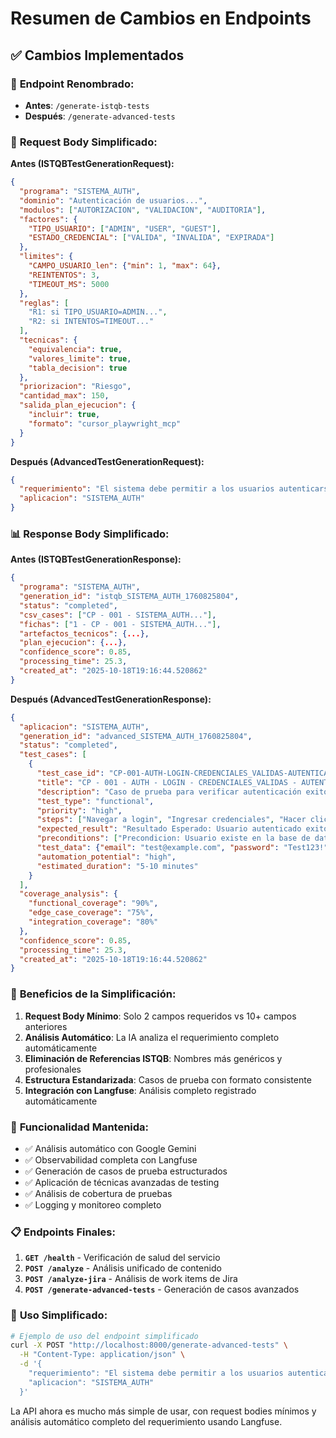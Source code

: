 # Resumen de Cambios en Endpoints

## ✅ **Cambios Implementados**

### 🔄 **Endpoint Renombrado:**
- **Antes**: `/generate-istqb-tests`
- **Después**: `/generate-advanced-tests`

### 📝 **Request Body Simplificado:**

**Antes (ISTQBTestGenerationRequest):**
```json
{
  "programa": "SISTEMA_AUTH",
  "dominio": "Autenticación de usuarios...",
  "modulos": ["AUTORIZACION", "VALIDACION", "AUDITORIA"],
  "factores": {
    "TIPO_USUARIO": ["ADMIN", "USER", "GUEST"],
    "ESTADO_CREDENCIAL": ["VALIDA", "INVALIDA", "EXPIRADA"]
  },
  "limites": {
    "CAMPO_USUARIO_len": {"min": 1, "max": 64},
    "REINTENTOS": 3,
    "TIMEOUT_MS": 5000
  },
  "reglas": [
    "R1: si TIPO_USUARIO=ADMIN...",
    "R2: si INTENTOS=TIMEOUT..."
  ],
  "tecnicas": {
    "equivalencia": true,
    "valores_limite": true,
    "tabla_decision": true
  },
  "priorizacion": "Riesgo",
  "cantidad_max": 150,
  "salida_plan_ejecucion": {
    "incluir": true,
    "formato": "cursor_playwright_mcp"
  }
}
```

**Después (AdvancedTestGenerationRequest):**
```json
{
  "requerimiento": "El sistema debe permitir a los usuarios autenticarse usando email y contraseña. El sistema debe validar las credenciales contra la base de datos y permitir el acceso solo a usuarios activos. En caso de credenciales incorrectas, debe mostrar un mensaje de error apropiado.",
  "aplicacion": "SISTEMA_AUTH"
}
```

### 📊 **Response Body Simplificado:**

**Antes (ISTQBTestGenerationResponse):**
```json
{
  "programa": "SISTEMA_AUTH",
  "generation_id": "istqb_SISTEMA_AUTH_1760825804",
  "status": "completed",
  "csv_cases": ["CP - 001 - SISTEMA_AUTH..."],
  "fichas": ["1 - CP - 001 - SISTEMA_AUTH..."],
  "artefactos_tecnicos": {...},
  "plan_ejecucion": {...},
  "confidence_score": 0.85,
  "processing_time": 25.3,
  "created_at": "2025-10-18T19:16:44.520862"
}
```

**Después (AdvancedTestGenerationResponse):**
```json
{
  "aplicacion": "SISTEMA_AUTH",
  "generation_id": "advanced_SISTEMA_AUTH_1760825804",
  "status": "completed",
  "test_cases": [
    {
      "test_case_id": "CP-001-AUTH-LOGIN-CREDENCIALES_VALIDAS-AUTENTICACION_EXITOSA",
      "title": "CP - 001 - AUTH - LOGIN - CREDENCIALES_VALIDAS - AUTENTICACION_EXITOSA",
      "description": "Caso de prueba para verificar autenticación exitosa",
      "test_type": "functional",
      "priority": "high",
      "steps": ["Navegar a login", "Ingresar credenciales", "Hacer clic en login"],
      "expected_result": "Resultado Esperado: Usuario autenticado exitosamente y redirigido al dashboard",
      "preconditions": ["Precondicion: Usuario existe en la base de datos", "Precondicion: Sistema de autenticación activo"],
      "test_data": {"email": "test@example.com", "password": "Test123!"},
      "automation_potential": "high",
      "estimated_duration": "5-10 minutes"
    }
  ],
  "coverage_analysis": {
    "functional_coverage": "90%",
    "edge_case_coverage": "75%",
    "integration_coverage": "80%"
  },
  "confidence_score": 0.85,
  "processing_time": 25.3,
  "created_at": "2025-10-18T19:16:44.520862"
}
```

### 🎯 **Beneficios de la Simplificación:**

1. **Request Body Mínimo**: Solo 2 campos requeridos vs 10+ campos anteriores
2. **Análisis Automático**: La IA analiza el requerimiento completo automáticamente
3. **Eliminación de Referencias ISTQB**: Nombres más genéricos y profesionales
4. **Estructura Estandarizada**: Casos de prueba con formato consistente
5. **Integración con Langfuse**: Análisis completo registrado automáticamente

### 🔧 **Funcionalidad Mantenida:**

- ✅ Análisis automático con Google Gemini
- ✅ Observabilidad completa con Langfuse
- ✅ Generación de casos de prueba estructurados
- ✅ Aplicación de técnicas avanzadas de testing
- ✅ Análisis de cobertura de pruebas
- ✅ Logging y monitoreo completo

### 📋 **Endpoints Finales:**

1. **`GET /health`** - Verificación de salud del servicio
2. **`POST /analyze`** - Análisis unificado de contenido
3. **`POST /analyze-jira`** - Análisis de work items de Jira
4. **`POST /generate-advanced-tests`** - Generación de casos avanzados

### 🚀 **Uso Simplificado:**

```bash
# Ejemplo de uso del endpoint simplificado
curl -X POST "http://localhost:8000/generate-advanced-tests" \
  -H "Content-Type: application/json" \
  -d '{
    "requerimiento": "El sistema debe permitir a los usuarios autenticarse usando email y contraseña...",
    "aplicacion": "SISTEMA_AUTH"
  }'
```

La API ahora es mucho más simple de usar, con request bodies mínimos y análisis automático completo del requerimiento usando Langfuse.
